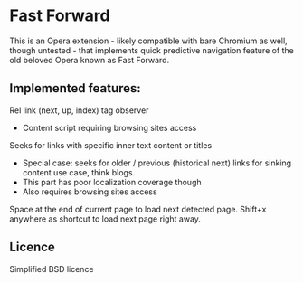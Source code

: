 # Fast Forward

This is an Opera extension - likely compatible with bare Chromium as well,
though untested - that implements quick predictive navigation feature
of the old beloved Opera known as Fast Forward.

## Implemented features:

Rel link (next, up, index) tag observer
* Content script requiring browsing sites access

Seeks for links with specific inner text content or titles
* Special case: seeks for older / previous (historical next) links
  for sinking content use case, think blogs.
* This part has poor localization coverage though
* Also requires browsing sites access

Space at the end of current page to load next detected page.
Shift+x anywhere as shortcut to load next page right away.

## Licence

Simplified BSD licence
